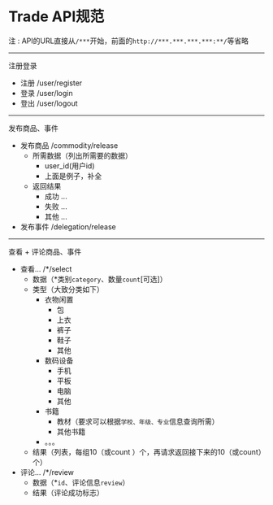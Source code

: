 # Trade API规范

注 : API的URL直接从`/***`开始，前面的`http://***.***.***.***:**/`等省略

---
注册登录
  - 注册 /user/register
  - 登录 /user/login
  - 登出 /user/logout
---
发布商品、事件
  - 发布商品 /commodity/release
    - 所需数据（列出所需要的数据）
      - user_id(用户id)
      - 上面是例子，补全
	- 返回结果
	  - 成功 ...
	  - 失败 ...
	  - 其他 ...
  - 发布事件 /delegation/release
---
查看 + 评论商品、事件
- 查看... /\*/select
  - 数据（\*类别`category`、数量`count`[可选]）
  - 类型（大致分类如下）
    - 衣物闲置
      - 包
      - 上衣
      - 裤子
      - 鞋子
      - 其他
    - 数码设备
      - 手机
      - 平板
      - 电脑
      - 其他
    - 书籍
      - 教材（要求可以根据`学校、年级、专业`信息查询所需）
      - 其他书籍
    - 。。。
  - 结果（列表，每组10（或count
  ）个，再请求返回接下来的10（或count）个）
- 评论... /\*/review
  - 数据（\*`id`、评论信息`review`）
  - 结果（评论成功标志）
